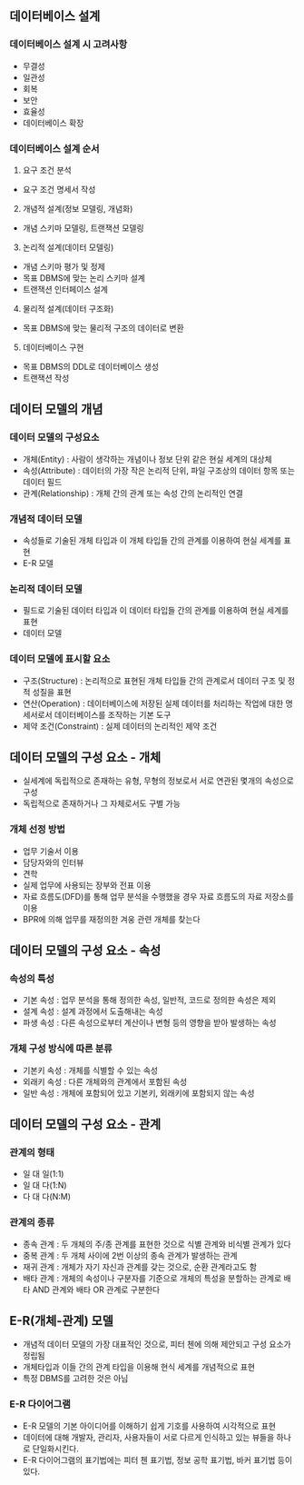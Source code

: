 ## 데이터베이스 설계
### 데이터베이스 설계 시 고려사항
- 무결성
- 일관성
- 회복
- 보안
- 효율성
- 데이터베이스 확장
### 데이터베이스 설계 순서
1. 요구 조건 분석
  - 요구 조건 명세서 작성
2. 개념적 설계(정보 모델링, 개념화)
  - 개념 스키마 모델링, 트랜잭션 모델링
3. 논리적 설계(데이터 모델링)
  - 개념 스키마 평가 및 정제
  - 목표 DBMS에 맞는 논리 스키마 설계
  - 트랜잭션 인터페이스 설계
4. 물리적 설계(데이터 구조화)
  - 목표 DBMS에 맞는 물리적 구조의 데이터로 변환
5. 데이터베이스 구현
  - 목표 DBMS의 DDL로 데이터베이스 생성
  - 트랜잭션 작성
  

## 데이터 모델의 개념
### 데이터 모델의 구성요소
- 개체(Entity) : 사람이 생각하는 개념이나 정보 단위 같은 현실 세계의 대상체
- 속성(Attribute) : 데이터의 가장 작은 논리적 단위, 파일 구조상의 데이터 항목 또는 데이터 필드
- 관계(Relationship) : 개체 간의 관계 또는 속성 간의 논리적인 연결
### 개념적 데이터 모델
- 속성들로 기술된 개체 타입과 이 개체 타입들 간의 관계를 이용하여 현실 세계를 표현
- E-R 모델
### 논리적 데이터 모델
- 필드로 기술된 데이터 타입과 이 데이터 타입들 간의 관계를 이용하여 현실 세계를 표현
- 데이터 모델
### 데이터 모델에 표시할 요소
- 구조(Structure) : 논리적으로 표현된 개체 타입들 간의 관계로서 데이터 구조 및 정적 성질을 표현
- 연산(Operation) : 데이터베이스에 저장된 실제 데이터를 처리하는 작업에 대한 명세서로서 데이터베이스를 조작하는 기본 도구
- 제약 조건(Constraint) : 실제 데이터의 논리적인 제약 조건


## 데이터 모델의 구성 요소 - 개체
- 실세계에 독립적으로 존재하는 유형, 무형의 정보로서 서로 연관된 몇개의 속성으로 구성
- 독립적으로 존재하거나 그 자체로서도 구별 가능
### 개체 선정 방법
- 업무 기술서 이용
- 담당자와의 인터뷰
- 견학
- 실제 업무에 사용되는 장부와 전표 이용
- 자료 흐름도(DFD)를 통해 업무 분석을 수행했을 경우 자료 흐름도의 자료 저장소를 이용
- BPR에 의해 업무를 재정의한 겨웅 관련 개체를 찾는다

## 데이터 모델의 구성 요소 - 속성
### 속성의 특성
- 기본 속성 : 업무 분석을 통해 정의한 속성, 일반적, 코드로 정의한 속성은 제외
- 설계 속성 : 설계 과정에서 도출해내는 속성
- 파생 속성 : 다른 속성으로부터 계산이나 변형 등의 영향을 받아 발생하는 속성
### 개체 구성 방식에 따른 분류
- 기본키 속성 : 개체를 식별할 수 있는 속성
- 외래키 속성 : 다른 개체와의 관계에서 포함된 속성
- 일반 속성 : 개체에 포함되어 있고 기본키, 외래키에 포함되지 않는 속성

## 데이터 모델의 구성 요소 - 관계
### 관계의 형태
- 일 대 일(1:1)
- 일 대 다(1:N)
- 다 대 다(N:M)
### 관계의 종류
- 종속 관계 : 두 개체의 주/종 관계를 표현한 것으로 식별 관계와 비식별 관계가 있다
- 중복 관계 : 두 개체 사이에 2번 이상의 종속 관계가 발생하는 관계
- 재귀 관계 : 개체가 자기 자신과 관계를 갖는 것으로, 순환 관계라고도 함
- 배타 관계 : 개체의 속성이나 구분자를 기준으로 개체의 특성을 분할하는 관계로 배타 AND 관계와 배타 OR 관계로 구분한다


## E-R(개체-관계) 모델
- 개념적 데이터 모델의 가장 대표적인 것으로, 피터 첸에 의해 제안되고 구성 요소가 정립됨
- 개체타입과 이들 간의 관계 타입을 이용해 현식 세계를 개념적으로 표현
- 특정 DBMS를 고려한 것은 아님
### E-R 다이어그램
- E-R 모델의 기본 아이디어를 이해하기 쉽게 기호를 사용하여 시각적으로 표현
- 데이터에 대해 개발자, 관리자, 사용자들이 서로 다르게 인식하고 있는 뷰들을 하나로 단일화시킨다.
- E-R 다이어그램의 표기법에는 피터 첸 표기법, 정보 공학 표기법, 바커 표기법 등이 있다.

